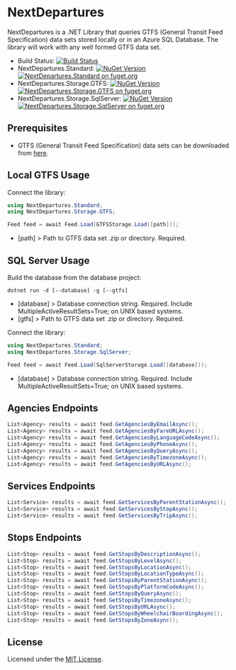 # NextDepartures

NextDepartures is a .NET Library that queries GTFS (General Transit Feed Specification) data sets stored locally or in an Azure SQL Database. The library will work with any well formed GTFS data set.

* Build Status: [![Build Status](https://dev.azure.com/philvessey/NextDepartures/_apis/build/status/philvessey.NextDepartures?branchName=master)](https://dev.azure.com/philvessey/NextDepartures/_build/latest?definitionId=2&branchName=master)
* NextDepartures.Standard: [![NuGet Version](https://img.shields.io/nuget/v/NextDepartures.Standard.svg?style=flat)](https://www.nuget.org/packages/NextDepartures.Standard/) [![NextDepartures.Standard on fuget.org](https://www.fuget.org/packages/NextDepartures.Standard/badge.svg)](https://www.fuget.org/packages/NextDepartures.Standard)
* NextDepartures.Storage.GTFS: [![NuGet Version](https://img.shields.io/nuget/v/NextDepartures.Storage.GTFS.svg?style=flat)](https://www.nuget.org/packages/NextDepartures.Storage.GTFS/) [![NextDepartures.Storage.GTFS on fuget.org](https://www.fuget.org/packages/NextDepartures.Storage.GTFS/badge.svg)](https://www.fuget.org/packages/NextDepartures.Storage.GTFS)
* NextDepartures.Storage.SqlServer: [![NuGet Version](https://img.shields.io/nuget/v/NextDepartures.Storage.SqlServer.svg?style=flat)](https://www.nuget.org/packages/NextDepartures.Storage.SqlServer/) [![NextDepartures.Storage.SqlServer on fuget.org](https://www.fuget.org/packages/NextDepartures.Storage.SqlServer/badge.svg)](https://www.fuget.org/packages/NextDepartures.Storage.SqlServer)

## Prerequisites

* GTFS (General Transit Feed Specification) data sets can be downloaded from [here](https://transitfeeds.com).

## Local GTFS Usage

Connect the library:

```csharp
using NextDepartures.Standard;
using NextDepartures.Storage.GTFS;

Feed feed = await Feed.Load(GTFSStorage.Load([path]));
```

* [path] > Path to GTFS data set .zip or directory. Required.

## SQL Server Usage

Build the database from the database project:

```
dotnet run -d [--database] -g [--gtfs]
```

* [database] > Database connection string. Required. Include MultipleActiveResultSets=True; on UNIX based systems.
* [gtfs] > Path to GTFS data set .zip or directory. Required.

Connect the library:

```csharp
using NextDepartures.Standard;
using NextDepartures.Storage.SqlServer;

Feed feed = await Feed.Load(SqlServerStorage.Load([database]));
```

* [database] > Database connection string. Required. Include MultipleActiveResultSets=True; on UNIX based systems.

## Agencies Endpoints

```csharp
List<Agency> results = await feed.GetAgenciesByEmailAsync();
List<Agency> results = await feed.GetAgenciesByFareURLAsync();
List<Agency> results = await feed.GetAgenciesByLanguageCodeAsync();
List<Agency> results = await feed.GetAgenciesByPhoneAsync();
List<Agency> results = await feed.GetAgenciesByQueryAsync();
List<Agency> results = await feed.GetAgenciesByTimezoneAsync();
List<Agency> results = await feed.GetAgenciesByURLAsync();
```

## Services Endpoints

```csharp
List<Service> results = await feed.GetServicesByParentStationAsync();
List<Service> results = await feed.GetServicesByStopAsync();
List<Service> results = await feed.GetServicesByTripAsync();
```

## Stops Endpoints

```csharp
List<Stop> results = await feed.GetStopsByDescriptionAsync();
List<Stop> results = await feed.GetStopsByLevelAsync();
List<Stop> results = await feed.GetStopsByLocationAsync();
List<Stop> results = await feed.GetStopsByLocationTypeAsync();
List<Stop> results = await feed.GetStopsByParentStationAsync();
List<Stop> results = await feed.GetStopsByPlatformCodeAsync();
List<Stop> results = await feed.GetStopsByQueryAsync();
List<Stop> results = await feed.GetStopsByTimezoneAsync();
List<Stop> results = await feed.GetStopsByURLAsync();
List<Stop> results = await feed.GetStopsByWheelchairBoardingAsync();
List<Stop> results = await feed.GetStopsByZoneAsync();
```

## License

Licensed under the [MIT License](./LICENSE).
